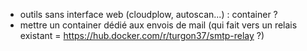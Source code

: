 - outils sans interface web (cloudplow, autoscan...) : container ?
- mettre un container dédié aux envois de mail (qui fait vers un relais existant = https://hub.docker.com/r/turgon37/smtp-relay ?)